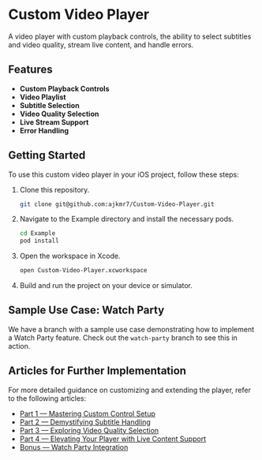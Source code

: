 # Custom Video Player

A video player with custom playback controls, the ability to select subtitles and video quality, stream live content, and handle errors.

## Features

- **Custom Playback Controls**
- **Video Playlist**
- **Subtitle Selection**
- **Video Quality Selection**
- **Live Stream Support**
- **Error Handling**

## Getting Started

To use this custom video player in your iOS project, follow these steps:

1. Clone this repository.

   ```bash
   git clone git@github.com:ajkmr7/Custom-Video-Player.git
   ```

2. Navigate to the Example directory and install the necessary pods.

   ```bash
   cd Example
   pod install
   ```

3. Open the workspace in Xcode.

   ```bash
   open Custom-Video-Player.xcworkspace
   ```

4. Build and run the project on your device or simulator.

## Sample Use Case: Watch Party

We have a branch with a sample use case demonstrating how to implement a Watch Party feature. Check out the `watch-party` branch to see this in action.

## Articles for Further Implementation

For more detailed guidance on customizing and extending the player, refer to the following articles:

- [Part 1 — Mastering Custom Control Setup](https://ajkmr7.medium.com/crafting-the-ultimate-ios-video-player-part-1-mastering-custom-control-setup-30732b12ab37)
- [Part 2 — Demystifying Subtitle Handling](https://ajkmr7.medium.com/demystifying-subtitle-handling-in-ios-apps-a-swift-avplayer-tutorial-1d60eab06f87)
- [Part 3 — Exploring Video Quality Selection](https://ajkmr7.medium.com/crafting-the-ultimate-ios-video-player-part-3-exploring-video-quality-selection-670b38f06962)
- [Part 4 — Elevating Your Player with Live Content Support](https://ajkmr7.medium.com/crafting-the-ultimate-ios-video-player-part-4-elevating-your-player-with-live-content-support-cc21fa50c1a6)
- [Bonus — Watch Party Integration](https://ajkmr7.medium.com/watchcrafting-the-ultimate-ios-video-player-bonus-watch-party-integration-13be7e7685bb)
